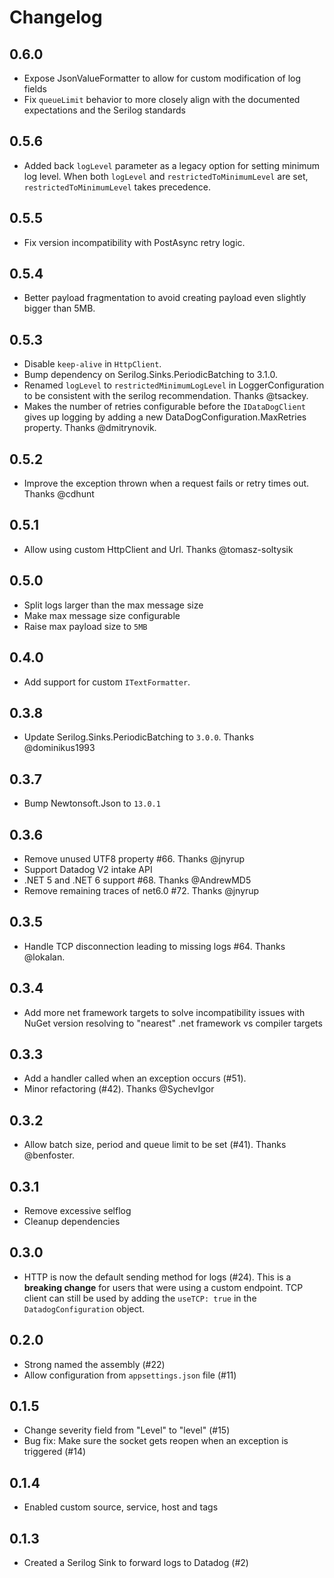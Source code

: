 # Changelog

## 0.6.0

* Expose JsonValueFormatter to allow for custom modification of log fields
* Fix `queueLimit` behavior to more closely align with the documented expectations and the Serilog standards

## 0.5.6

* Added back `logLevel` parameter as a legacy option for setting minimum log level. When both `logLevel` and `restrictedToMinimumLevel` are set, `restrictedToMinimumLevel` takes precedence.

## 0.5.5

* Fix version incompatibility with PostAsync retry logic.

## 0.5.4

* Better payload fragmentation to avoid creating payload even slightly bigger than 5MB.

## 0.5.3
* Disable `keep-alive` in `HttpClient`.
* Bump dependency on Serilog.Sinks.PeriodicBatching to 3.1.0.
* Renamed `logLevel` to `restrictedMinimumLogLevel` in LoggerConfiguration to be
  consistent with the serilog recommendation. Thanks @tsackey.
* Makes the number of retries configurable before the `IDataDogClient` gives up
  logging by adding a new DataDogConfiguration.MaxRetries property. Thanks @dmitrynovik.

## 0.5.2
* Improve the exception thrown when a request fails or retry times out. Thanks @cdhunt

## 0.5.1
* Allow using custom HttpClient and Url. Thanks @tomasz-soltysik

## 0.5.0
* Split logs larger than the max message size
* Make max message size configurable
* Raise max payload size to `5MB`

## 0.4.0
* Add support for custom `ITextFormatter`.

## 0.3.8
* Update Serilog.Sinks.PeriodicBatching to `3.0.0`. Thanks @dominikus1993 
  
## 0.3.7
* Bump Newtonsoft.Json to `13.0.1`

## 0.3.6

* Remove unused UTF8 property #66. Thanks @jnyrup  
* Support Datadog V2 intake API 
* .NET 5 and .NET 6 support #68. Thanks @AndrewMD5  
* Remove remaining traces of net6.0 #72. Thanks @jnyrup 

## 0.3.5

* Handle TCP disconnection leading to missing logs #64. Thanks @lokalan.

## 0.3.4

* Add more net framework targets to solve incompatibility issues with NuGet version resolving to "nearest" .net framework vs compiler targets

## 0.3.3

* Add a handler called when an exception occurs (#51).
* Minor refactoring (#42). Thanks @SychevIgor

## 0.3.2

* Allow batch size, period and queue limit to be set (#41). Thanks @benfoster.

## 0.3.1

* Remove excessive selflog
* Cleanup dependencies

## 0.3.0

* HTTP is now the default sending method for logs (#24). This is a **breaking change** for
users that were using a custom endpoint. TCP client can still be used by adding the `useTCP: true`
in the `DatadogConfiguration` object.

## 0.2.0

* Strong named the assembly (#22)
* Allow configuration from `appsettings.json` file (#11)

## 0.1.5

* Change severity field from "Level" to "level" (#15)
* Bug fix: Make sure the socket gets reopen when an exception is triggered (#14)

## 0.1.4

* Enabled custom source, service, host and tags

## 0.1.3

* Created a Serilog Sink to forward logs to Datadog (#2)
